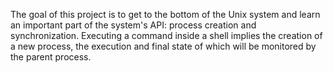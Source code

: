 The goal of this project is to get to the bottom of the Unix system and learn an important part of the system's API: process creation and synchronization.
Executing a command inside a shell implies the creation of a new process, the execution and final state of which will be monitored by the parent process.